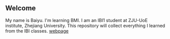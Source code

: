 ## Welcome 

My name is Baiyu.
I'm learning BMI. 
I am an IBI1 student at ZJU-UoE institute, Zhejiang University.
This repository will collect everything I learned from the IBI classes.
[webpage](https://c.zju.edu.cn/) 
